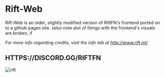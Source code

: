# Rift-Web


Rift-Web is an older, slightly modified version of RiftFN's frontend ported on to a github pages site.
(also note alot of things with the frontend's visuals are broken, if 

*For more info regarding credits, visit the info tab at http://www.rift.ml/*

## HTTPS://DISCORD.GG/RIFTFN


![rift](https://user-images.githubusercontent.com/89509337/210109672-a0c0fe59-9663-415b-8e4f-65ce216a4199.png)
